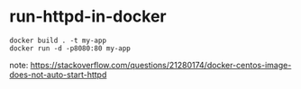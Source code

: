 # run-httpd-in-docker

```
docker build . -t my-app
docker run -d -p8080:80 my-app
```

note:
https://stackoverflow.com/questions/21280174/docker-centos-image-does-not-auto-start-httpd
